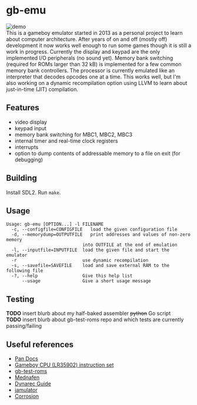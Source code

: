 # gb-emu
![demo](https://github.com/ayrtonm/gb-emu/blob/master/demo.gif)  
This is a gameboy emulator started in 2013 as a personal project to learn about computer architecture. After years of on and off (mostly off) development it now works well enough to run some games though it is still a work in progress. Currently the display and keypad are the only implemented I/O peripherals (no sound yet). Memory bank switching (required for ROMs larger than 32 kB) is implemented for a few common memory bank controllers. The processor is currently emulated like an interpreter that decodes opcodes one at a time. This works well, but I'm also working on a dynamic recompilation option using LLVM to learn about just-in-time (JIT) compilation.

## Features
- video display
- keypad input
- memory bank switching for MBC1, MBC2, MBC3
- internal timer and real-time clock registers
- interrupts
- option to dump contents of addressable memory to a file on exit (for debugging)

## Building
Install SDL2. Run `make`.

## Usage
    Usage: gb-emu [OPTION...] -l FILENAME
      -c, --configfile=CONFIGFILE   load the given configuration file
      -d, --memorydump=OUTPUTFILE   print addresses and values of non-zero memory
                                 into OUTFILE at the end of emulation
      -l, --inputfile=INPUTFILE  load the given file and start the emulator
      -r                         use dynamic recompilation
      -s, --savefile=SAVEFILE    load and save external RAM to the following file
      -?, --help                 Give this help list
          --usage                Give a short usage message
 
## Testing
**TODO** insert blurb about my half-baked assembler ~~python~~ Go script  
**TODO** insert blurb about gb-test-roms repo and which tests are currently passing/failing

## Useful references

- [Pan Docs](https://problemkaputt.de/pandocs.htm)
- [Gameboy CPU (LR35902) instruction set](http://www.pastraiser.com/cpu/gameboy/gameboy_opcodes.html)
- [gb-test-roms](https://github.com/retrio/gb-test-roms)
- [Mednafen](https://mednafen.github.io/)
- [Dynarec Guide](https://github.com/marco9999/Dynarec_Guide)
- [jamulator](https://andrewkelley.me/post/jamulator.html)
- [Corrosion](https://bheisler.github.io/post/experiments-in-nes-jit-compilation/)

